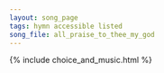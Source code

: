 ```yaml
---
layout: song_page
tags: hymn accessible listed
song_file: all_praise_to_thee_my_god
---
```


{% include choice_and_music.html %}
